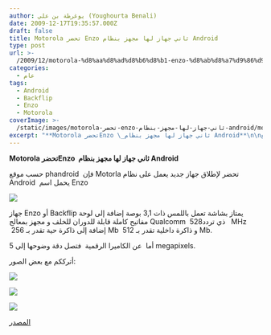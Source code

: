 ```yaml
---
author: يوغرطة بن علي (Youghourta Benali)
date: 2009-12-17T19:35:57.000Z
draft: false
title: Motorola تحضر Enzo ثاني جهاز لها مجهز بنظام Android
type: post
url: >-
  /2009/12/motorola-%d8%aa%d8%ad%d8%b6%d8%b1-enzo-%d8%ab%d8%a7%d9%86%d9%8a-%d8%ac%d9%87%d8%a7%d8%b2-%d9%84%d9%87%d8%a7-%d9%85%d8%ac%d9%87%d8%b2-%d8%a8%d9%86%d8%b8%d8%a7%d9%85-android/
categories:
  - عام
tags:
  - Android
  - Backflip
  - Enzo
  - Motorola
coverImage: >-
  /static/images/motorola-تحضر-enzo-ثاني-جهاز-لها-مجهز-بنظام-android/motorola-enzo-3.jpg
excerpt: "**Motorola تحضرEnzo \_ثاني جهاز لها مجهز بنظام Android**\n\nحسب موقع phandroid\_ فإن Motorla تحضر لإطلاق جهاز جديد يعمل على نظام Android \_يحمل اسم Enzo\n\n\n\nجهاز Enzo أو Backflip يمتاز بشاشة تعمل باللمس ذات 3,1 بوصة إضافة إلى لوحة مفاتيح كاملة قابلة للدوران"
---
```

**Motorola تحضرEnzo  ثاني جهاز لها مجهز بنظام Android**

حسب موقع phandroid  فإن Motorla تحضر لإطلاق جهاز جديد يعمل على نظام Android  يحمل اسم Enzo

![](/static/images/motorola-تحضر-enzo-ثاني-جهاز-لها-مجهز-بنظام-android/motorola-enzo-3.jpg)

جهاز Enzo أو Backflip يمتاز بشاشة تعمل باللمس ذات 3,1 بوصة إضافة إلى لوحة مفاتيح كاملة قابلة للدوران للخلف و مجهز بمعالج Qualcomm  ذي تردد528   MHz  إضافة إلى ذاكرة حية تقدر بـ 256 Mb  و ذاكرة داخلية تقدر بـ 512 Mb.

أما  عن الكاميرا الرقمية  فتصل دقة وضوحها إلى 5 megapixels.

أترككم مع بعض الصور:

![](/static/images/motorola-تحضر-enzo-ثاني-جهاز-لها-مجهز-بنظام-android/motorola-enzo-3.jpg)

![](/static/images/motorola-تحضر-enzo-ثاني-جهاز-لها-مجهز-بنظام-android/motorola-enzo-2.jpg)

![](/static/images/motorola-تحضر-enzo-ثاني-جهاز-لها-مجهز-بنظام-android/motorola-enzo-4.jpg)

[المصدر](http://phandroid.com/2009/12/16/motorola-backflipenzo-pictures-details/)
